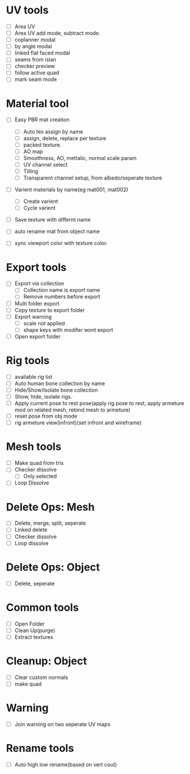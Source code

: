 # UV tools

* [ ] Area UV
* [ ] Area UV add mode, subtract mode.
* [ ] coplanner modal
* [ ] by angle modal
* [ ] linked flat faced modal
* [ ] seams from islan
* [ ] checker preview
* [ ] follow active quad
* [ ] mark seam mode

# Material tool

* [ ] Easy PBR mat creation

  * [ ] Auto tex assign by name
  * [ ] assign, delete, replace per texture
  * [ ] packed texture.
  * [ ] AO map
  * [ ] Smoothness, AO, mettalic, normal scale param
  * [ ] UV channel select
  * [ ] Tilling
  * [ ] Transparent channel setup, from albedo/seperate texture
* [ ] Varient materials by name(eg mat001, mat002)

  * [ ] Create varient
  * [ ] Cycle varient
* [ ] Save texture with differnt name
* [ ] auto rename mat from object name
* [ ] sync viewport color with texture color.

# Export tools

* [ ] Export via collection
  * [ ] Collection name is export name
  * [ ] Remove numbers before export
* [ ] Multi folder export
* [ ] Copy texture to export folder
* [ ] Export warning
  * [ ] scale not applied
  * [ ] shape keys with modifer wont export
* [ ] Open export folder

# Rig tools

* [ ] available rig list
* [ ] Auto human bone collection by name
* [ ] Hide/Show/Isolate bone collection
* [ ] Show, hide, isolate rigs.
* [ ] Apply current pose to rest pose(apply rig pose to rest, apply armeture mod on related mesh, rebind mesh to armeture)
* [ ] reset pose from obj mode
* [ ] rig armeture view(infront)(set infront and wireframe)

# Mesh tools

* [ ] Make quad from tris
* [ ] Checker dissolve
  * [ ] Only selected
* [ ] Loop Dissolve

# Delete Ops: Mesh

* [ ] Delete, merge, split, seperate
* [ ] Linked delete
* [ ] Checker dissolve
* [ ] Loop dissolve

# Delete Ops: Object

* [ ] Delete, seperate

# Common tools

* [ ] Open Folder
* [ ] Clean Up(purge)
* [ ] Extract textures

# Cleanup: Object

- [ ] Clear custom normals
- [ ] make quad

# Warning 

* [ ] Join warning on two seperate UV maps

# Rename tools

* [ ] Auto high low rename(based on vert cout)
